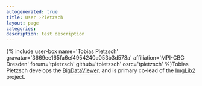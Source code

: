 ```yaml
---
autogenerated: true
title: User ›Pietzsch
layout: page
categories: 
description: test description
---
```


{% include user-box name='Tobias Pietzsch' gravatar='3669ee165fa6ef4954240a053b3d573a' affiliation='MPI-CBG Dresden' forum='tpietzsch' github='tpietzsch' osrc='tpietzsch' %}Tobias Pietzsch develops the [BigDataViewer](/plugins/bdv), and is primary co-lead of the [ImgLib2](/imglib2) project.
